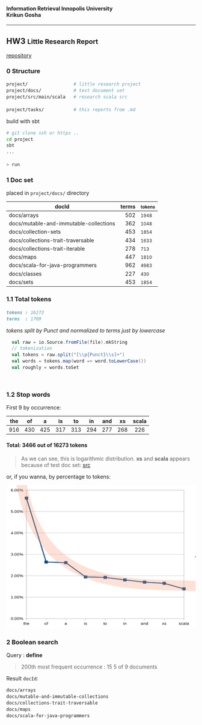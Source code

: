 #### Information Retrieval <span class="right">Innopolis University <br> Krikun Gosha</span>

-------------------------------------------------------------------------------

## HW3 <small>Little Research Report</small>

[repository](https://gitlab.com/krikun/ir-qq)

### 0 Structure

```bash
project/                 # little research project
project/docs/            # test document set
project/src/main/scala   # research scala src
                      
project/tasks/           # this reports from .md
```

build with sbt

```bash
# git clone ssh or https ..
cd project
sbt
...

> run
```

### 1 Doc set

placed in `project/docs/` directory

| docId | terms | <small> tokens </small> |
| ----- | ------: | :-------- |
| docs/arrays | 502 | <small> 1948 </small> | 
| docs/mutable-and-immutable-collections | 362 | <small> 1048 </small> | 
| docs/collection-sets | 453 | <small> 1854 </small> | 
| docs/collections-trait-traversable | 434 | <small> 1633 </small> | 
| docs/collections-trait-iterable | 278 | <small> 713 </small> | 
| docs/maps | 447 | <small> 1810 </small> | 
| docs/scala-for-java-programmers | 962 | <small> 4983 </small> | 
| docs/classes | 227 | <small> 430 </small> | 
| docs/sets | 453 | <small> 1854 </small> | 

### 1.1 Total tokens

```markdown
tokens : 16273
terms  : 1709
```
_tokens split by Punct and normalized to terms just by lowercase_

```scala
  val raw = io.Source.fromFile(file).mkString
  // tokenization
  val tokens = raw.split("[\\p{Punct}\\s]+")
  val words = tokens.map(word => word.toLowerCase())
  val roughly = words.toSet
```

&nbsp;
&nbsp;
&nbsp;


<div class="row">
<div class="col-xs">

### 1.2 Stop words

First 9 by occurrence:

| the | of  | a   | is  | to  | in  | and | xs  | scala | 
|:---:|:---:|:---:|:---:|:---:|:---:|:---:|:---:|:-----:|
| 916 | 430 | 425 | 317 | 313 | 294 | 277 | 268 | 226   | 

#### Total: 3466 out of 16273 tokens

> As we can see, this is logarithmic distribution.
> **xs** and **scala** appears because of test doc set:
> [src](http://docs.scala-lang.org/tutorials/)

</div>
<div class="col-xs">

or, if you wanna, by percentage to tokens:

![7 most frequency terms](ir-graph.png)

</div>
</div>

### 2 Boolean search

<div class="row">
<div class="col-xs">

Query : **define**

> 200th most frequent
> occurrence : 15
> 5 of 9 documents

</div>
<div class="col-xs">

Result `docId`:
```bash
docs/arrays
docs/mutable-and-immutable-collections
docs/collections-trait-traversable
docs/maps
docs/scala-for-java-programmers
```
</div>
</div>
